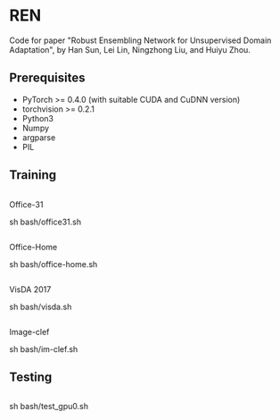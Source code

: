 # REN
Code for paper "Robust Ensembling Network for Unsupervised Domain Adaptation", by Han Sun, Lei Lin, Ningzhong Liu, and Huiyu Zhou.

## Prerequisites
- PyTorch >= 0.4.0 (with suitable CUDA and CuDNN version)
- torchvision >= 0.2.1
- Python3
- Numpy
- argparse
- PIL

## Training
```
```
Office-31

sh bash/office31.sh
```
```
Office-Home

sh bash/office-home.sh
```
```
VisDA 2017

sh bash/visda.sh
```
```
Image-clef

sh bash/im-clef.sh

## Testing
```
```
sh bash/test_gpu0.sh
```
